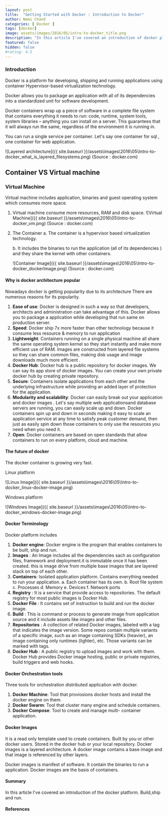 ```yaml
---
layout: post
title:  "Getting Started with Docker : Introduction to Docker"
author: Nemi Chand
categories: [ Docker ]
tags: [docker]
image: assets/images/2016/05/intro-to-docker_title.png
description: "In this article I've covered an introduction of docker platform."
featured: false
hidden: false
#rating: 4.5
---
```



### Introduction 
Docker is a platform for developing, shipping and running applications using container Hypervisor-based virtualization technology.

Docker allows you to package an application with all of its dependencies into a standardized unit for software development.

Docker containers wrap up a piece of software in a complete file system that contains everything it needs to run: code, runtime, system tools, system libraries – anything you can install on a server. This guarantees that it will always run the same, regardless of the environment it is running in.

You can run a single service per container. Let's say one container for sql , one container for web application.


![Layered architecture]({{ site.baseurl }}/assets\images\2016\05\Intro-to-docker_what_is_layered_filesystems.png)
(Source : docker.com)

## Container VS Virtual machine

### Virtual Machine

Virtual machine includes application, binaries and guest operating system which consumes more space.
1. Virtual machine consume more resources, RAM and disk space.
    ![Virtual Machine]({{ site.baseurl }}/assets\images\2016\05\Intro-to-docker_vm.png)
(Source : docker.com)

2. The Container
    a. The container is a hypervisor based virtualization technology.

    b. It includes the binaries to run the application (all of its dependencies ) and they share the kernel with other containers.

    ![Container Image]({{ site.baseurl }}/assets\images\2016\05\Intro-to-docker_dockerImage.png)
(Source : docker.com)

#### Why is docker architecture popular 
Nowadays docker is getting popularity due to its architecture
There are numerous reasons for its popularity.

1. **Ease of use**: Docker is designed in such a way so that developers, architects and administration can take advantage of this. Docker allows you to package a application while developing that run same on production server.
2. **Speed**: Docker ship 7x more faster than other technology because it consume less resource & memory to run application
3. **Lightweight**: Containers running on a single physical machine all share the same operating system kernel so they start instantly and make more efficient use of RAM. Images are constructed from layered file systems so they can share common files, making disk usage and image downloads much more efficient .
4. **Docker Hub**: Docker hub is a public repository for docker images. We can say its app store of docker images. You can create your own private docker hub by creating private repository.
5. **Secure**: Containers isolate applications from each other and the underlying infrastructure while providing an added layer of protection for the application.
6. **Modularity and scalability**: Docker can easily break out your application and docker images . Let's say multiple web applicationsand database servers are running, you can easily scale up and down. Docker containers spin up and down in seconds making it easy to scale an application service at any time to satisfy peak customer demand, then just as easily spin down those containers to only use the resources you need when you need it.
7. **Open**: Docker containers are based on open standards that allow containers to run on every platform, cloud and machine.

#### The future of docker
The docker container is growing very fast.

Linux platform

![Linux Image]({{ site.baseurl }}/assets\images\2016\05\Intro-to-docker_linux-docker-image.png)

Windows platform

![Windows Image]({{ site.baseurl }}/assets\images\2016\05\Intro-to-docker_windows-docker-image.png)

#### Docker Terminology
Docker platform includes

1. **Docker engine**: Docker engine is the program that enables containers to be built, ship and run.
2. **Images** : An Image includes all the dependencies sach as configuration files, framework and deployment.it is immutable once it has been created. this is image drive from multiple base images that are layered stack on top of each other. 
3. **Containers**: Isolated application platform. Contains everything needed to run your application.
    a. Each container has its own.
    b. Root file system
    c. Processes
    d. Memory
    e. Devices
    f. Network ports
4. **Registry** : It is a service that provide access to repositories. The default registry for most public images is Docker Hub.
5. **Docker File** : It contains set of instruction to build and run the docker image.
6. **Build** : This is command or process to generate image from application source and it include assets like images and other files.
7. **Repositories** : A collection of related Docker images, labeled with a tag that indicates the image version. Some repos contain multiple variants of a specific image, such as an image containing SDKs (heavier), an image containing only runtimes (lighter), etc. Those variants can be marked with tags.
8. **Docker Hub** : A public registry to upload images and work with them. Docker Hub provides Docker image hosting, public or private registries, build triggers and web hooks.


#### Docker Orchestration tools
Three tools for orchestration distributed application with docker.
1. **Docker Machine**: Tool that proviosions docker hosts and install the docker engine on them.
2. **Docker Swarm**: Tool that cluster many engine and schedule containers.
3. **Docker Compose**: Tool to create and manage multi- container application.


#### Docker Images 
It is a read only template used to create containers. Built by you or other docker users. Stored in the docker hub or your local repository.
Docker images is a layered architecture. A docker image contains a base image and that image is referenced by other layers.

Docker images is manifest of software. It contain the binaries to run a application. Docker images are the basis of containers.

#### Summary

In this article I've covered an introduction of the docker platform. Build,ship and run.

#### References